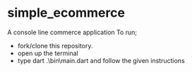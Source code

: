 # simple_ecommerce
A console line commerce application
To run; 
- fork/clone this repository.
- open up the terminal
- type dart .\bin\main.dart and follow the given instructions
